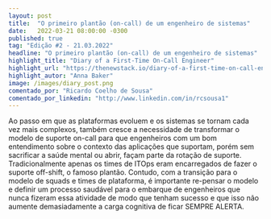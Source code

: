 ```yaml
---
layout: post 
title:  "O primeiro plantão (on-call) de um engenheiro de sistemas"
date:   2022-03-21 08:00:00 -0300
published: true
tag: "Edição #2 - 21.03.2022"
headline: "O primeiro plantão (on-call) de um engenheiro de sistemas"
highlight_title: "Diary of a First-Time On-Call Engineer"
highlight_url: "https://thenewstack.io/diary-of-a-first-time-on-call-engineer/"
highlight_autor: "Anna Baker"
image: /images/diary_post.png
comentado_por: "Ricardo Coelho de Sousa"
comentado_por_linkedin: "http://www.linkedin.com/in/rcsousa1"
---
```

Ao passo em que as plataformas evoluem e os sistemas se tornam cada vez mais complexos, também cresce a necessidade de transformar o modelo de suporte on-call para que engenheiros com um bom entendimento sobre o contexto das aplicações que suportam, porém sem sacrificar a saúde mental ou abrir, façam parte da rotação de suporte. Tradicionalmente apenas os times de ITOps eram encarregados de fazer o suporte off-shift, o famoso plantão. Contudo, com a transição para o modelo de squads e times de plataforma, é importante re-pensar o modelo e definir um processo saudável para o embarque de engenheiros que nunca fizeram essa atividade de modo que tenham sucesso e que isso não aumente demasiadamente a carga cognitiva de ficar SEMPRE ALERTA.